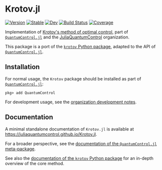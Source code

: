 # Krotov.jl

[![Version](https://juliahub.com/docs/Krotov/version.svg)](https://juliahub.com/ui/Packages/Krotov/3mCxK)
[![Stable](https://img.shields.io/badge/docs-stable-blue.svg)](https://juliaquantumcontrol.github.io/Krotov.jl/)
[![Dev](https://img.shields.io/badge/docs-dev-blue.svg)](https://juliaquantumcontrol.github.io/Krotov.jl/dev)
[![Build Status](https://github.com/JuliaQuantumControl/Krotov.jl/workflows/CI/badge.svg)](https://github.com/JuliaQuantumControl/Krotov.jl/actions)
[![Coverage](https://codecov.io/gh/JuliaQuantumControl/Krotov.jl/branch/master/graph/badge.svg)](https://codecov.io/gh/JuliaQuantumControl/Krotov.jl)

Implementation of [Krotov's method of optimal control](https://arxiv.org/abs/1008.5126), part of [`QuantumControl.jl`][QuantumControl] and the [JuliaQuantumControl][] organization.

This package is a port of the [`krotov` Python package](https://github.com/qucontrol/krotov#readme), adapted to the API  of [`QuantumControl.jl`][QuantumControl].

## Installation

For normal usage, the `Krotov` package should be installed as part of [`QuantumControl.jl`][QuantumControl]:

~~~
pkg> add QuantumControl
~~~

For development usage, see the [organization development notes](https://github.com/JuliaQuantumControl#development).

## Documentation

A minimal standalone documentation of `Krotov.jl` is available at <https://juliaquantumcontrol.github.io/Krotov.jl>.

For a broader perspective, see the [documentation of the `QuantumControl.jl` meta-package](https://juliaquantumcontrol.github.io/QuantumControl.jl/).

See also the [documentation of the `krotov` Python package](https://qucontrol.github.io/krotov) for an in-depth overview of the core method.

[QuantumControl]: https://github.com/JuliaQuantumControl/QuantumControl.jl#readme
[JuliaQuantumControl]: https://github.com/JuliaQuantumControl
